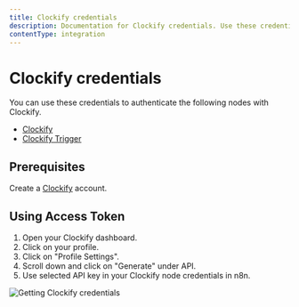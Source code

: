```yaml
---
title: Clockify credentials
description: Documentation for Clockify credentials. Use these credentials to authenticate Clockify in n8n, a workflow automation platform.
contentType: integration
---
```


# Clockify credentials

You can use these credentials to authenticate the following nodes with Clockify.

- [Clockify](/integrations/builtin/app-nodes/n8n-nodes-base.clockify/)
- [Clockify Trigger](/integrations/builtin/trigger-nodes/n8n-nodes-base.clockifytrigger/)

## Prerequisites

Create a [Clockify](https://www.clockify.com/) account.

## Using Access Token

1. Open your Clockify dashboard.
2. Click on your profile.
3. Click on "Profile Settings".
4. Scroll down and click on "Generate" under API.
5. Use selected API key in your Clockify node credentials in n8n.


![Getting Clockify credentials](/_images/integrations/builtin/credentials/clockify/using-access-token.gif)

